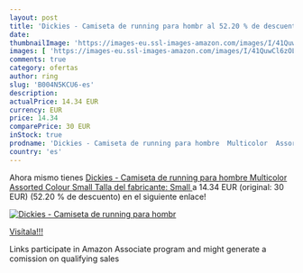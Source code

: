```yaml
---
layout: post
title: 'Dickies - Camiseta de running para hombr al 52.20 % de descuento'
date: 
thumbnailImage: 'https://images-eu.ssl-images-amazon.com/images/I/41QuwCl6zOL._SL200_.jpg'
images: [ 'https://images-eu.ssl-images-amazon.com/images/I/41QuwCl6zOL._SL200_.jpg' ]
comments: true
category: ofertas
author: ring
slug: 'B004N5KCU6-es'
description:
actualPrice: 14.34 EUR
currency: EUR
price: 14.34
comparePrice: 30 EUR
inStock: true
prodname: 'Dickies - Camiseta de running para hombre  Multicolor  Assorted Colour   Small  Talla del fabricante: Small '
country: 'es'
---
```


Ahora mismo tienes [Dickies - Camiseta de running para hombre  Multicolor  Assorted Colour   Small  Talla del fabricante: Small ](https://www.amazon.es/dp/B004N5KCU6/?tag=tolees-21) a 14.34 EUR (original: 30 EUR) (52.20 %  de descuento) en el siguiente enlace!

[![Dickies - Camiseta de running para hombr](https://images-eu.ssl-images-amazon.com/images/I/41QuwCl6zOL._SL200_.jpg)](https://www.amazon.es/dp/B004N5KCU6/?tag=tolees-21)

[Visítala!!!](https://www.amazon.es/dp/B004N5KCU6/?tag=tolees-21)

Links participate in Amazon Associate program and might generate a comission on qualifying sales

